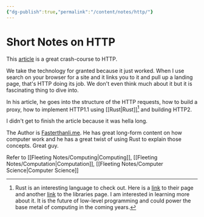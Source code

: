 ```yaml
---
{"dg-publish":true,"permalink":"/content/notes/http/"}
---
```


# Short Notes on HTTP

This [article](https://fasterthanli.me/articles/the-http-crash-course-nobody-asked-for) is a great crash-course to HTTP.

We take the technology for granted because it just worked. When I use search on your browser for a site and it links you to it and pull up a landing page, that's HTTP doing its job. We don't even think much about it but it is fascinating thing to dive into.

In his article, he goes into the structure of the HTTP requests, how to build a proxy, how to implement HTTP1.1 using [[Rust\|Rust]][^rust] and building HTTP2. 

[^rust]: Rust is an interesting language to check out. Here is a [link](https://www.rust-lang.org/) to their page and another [link](https://lib.rs/) to the libraries page. I am interested in learning more about it. It is the future of low-level programming and could power the base metal of computing in the coming years.

I didn't get to finish the article because it was hella long. 

The Author is [Fasterthanli.me](https://fasterthanli.me/). He has great long-form content on how computer work and he has a great twist of using Rust to explain those concepts. Great guy.

Refer to [[Fleeting Notes/Computing\|Computing]], [[Fleeting Notes/Computation\|Computation]], [[Fleeting Notes/Computer Science\|Computer Science]]

